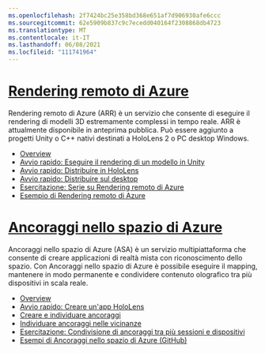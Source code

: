 ```yaml
---
ms.openlocfilehash: 2f7424bc25e358bd368e651af7d906930afe6ccc
ms.sourcegitcommit: 62e5909b837c9c7ecedd040164f2308868db4723
ms.translationtype: MT
ms.contentlocale: it-IT
ms.lasthandoff: 06/08/2021
ms.locfileid: "111741964"
---
```

# <a name="azure-remote-rendering"></a>[Rendering remoto di Azure](#tab/arr)

Rendering remoto di Azure (ARR) è un servizio che consente di eseguire il rendering di modelli 3D estremamente complessi in tempo reale. ARR è attualmente disponibile in anteprima pubblica. Può essere aggiunto a progetti Unity o C++ nativi destinati a HoloLens 2 o PC desktop Windows.

* [Overview](/azure/remote-rendering/overview/about) 
* [Avvio rapido: Eseguire il rendering di un modello in Unity](/azure/remote-rendering/quickstarts/render-model) 
* [Avvio rapido: Distribuire in HoloLens](/azure/remote-rendering/quickstarts/deploy-to-hololens) 
* [Avvio rapido: Distribuire sul desktop](/azure/remote-rendering/quickstarts/deploy-to-desktop) 
* [Esercitazione: Serie su Rendering remoto di Azure](/azure/remote-rendering/tutorials/unity/tutorial-landing) 
* [Esempio di Rendering remoto di Azure](/azure/remote-rendering/samples/showcase-app)

# <a name="azure-spatial-anchors"></a>[Ancoraggi nello spazio di Azure](#tab/asa)

Ancoraggi nello spazio di Azure (ASA) è un servizio multipiattaforma che consente di creare applicazioni di realtà mista con riconoscimento dello spazio. Con Ancoraggi nello spazio di Azure è possibile eseguire il mapping, mantenere in modo permanente e condividere contenuto olografico tra più dispositivi in scala reale.

* [Overview](/azure/spatial-anchors/overview) 
* [Avvio rapido: Creare un'app HoloLens](/azure/spatial-anchors/quickstarts/get-started-unity-hololens) 
* [Creare e individuare ancoraggi](/azure/spatial-anchors/how-tos/create-locate-anchors-unity) 
* [Individuare ancoraggi nelle vicinanze](/azure/spatial-anchors/how-tos/set-up-coarse-reloc-unity)
* [Esercitazione: Condivisione di ancoraggi tra più sessioni e dispositivi](/azure/spatial-anchors/tutorials/tutorial-share-anchors-across-devices?tabs=VS%2cAndroid)  
* [Esempi di Ancoraggi nello spazio di Azure (GitHub)](https://github.com/Azure/azure-spatial-anchors-samples) 